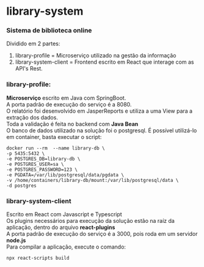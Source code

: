 # library-system

### Sistema de biblioteca online   
Dividido em 2 partes:
1. library-profile = Microserviço utilizado na gestão da informação
2. library-system-client = Frontend escrito em React que interage com as API's Rest.

### library-profile:
**Microserviço** escrito em Java com SpringBoot.   
A porta padrão de execução do serviço é a 8080.   
O relatório foi desenvolvido em JasperReports e utiliza a uma View para a extração dos dados.   
Toda a validação é feita no backend com **Java Bean**   
O banco de dados utilizado na solução foi o postgresql. É possível utilizá-lo em container, basta executar o script:
```
docker run --rm  --name library-db \
-p 5435:5432 \
-e POSTGRES_DB=library-db \
-e POSTGRES_USER=sa \
-e POSTGRES_PASSWORD=123 \
-e PGDATA=/var/lib/postgresql/data/pgdata \
-v /home/containers/library-db/mount:/var/lib/postgresql/data \
-d postgres
```

### library-system-client
Escrito em React com Javascript e Typescript   
Os plugins necessários para execução da solução estão na raíz da aplicação, dentro do arquivo **react-plugins**   
A porta padrão de execução do serviço é a 3000, pois roda em um servidor **node.js**   
Para compilar a aplicação, execute o comando:
```
npx react-scripts build
```

